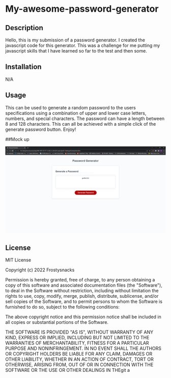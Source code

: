 # My-awesome-password-generator

## Description

Hello, this is my submission of a password generator. I created the javascript code for this generator. This was a challenge for me putting my javascript skills that I have learned so far to the test and then some.

## Installation
N/A

## Usage

This can be used to generate a random password to the users specifications using a combination of upper and lower case letters, numbers, and special characters. The password can have a length between 8 and 128 characters. This can all be achieved with a simple click of the generate password button. Enjoy!

##Mock up

![alt text](https://github.com/Frostysnacks/My-awesome-password-generator/blob/main/passgen.PNG)

## License


MIT License

Copyright (c) 2022 Frostysnacks

Permission is hereby granted, free of charge, to any person obtaining a copy
of this software and associated documentation files (the "Software"), to deal
in the Software without restriction, including without limitation the rights
to use, copy, modify, merge, publish, distribute, sublicense, and/or sell
copies of the Software, and to permit persons to whom the Software is
furnished to do so, subject to the following conditions:

The above copyright notice and this permission notice shall be included in all
copies or substantial portions of the Software.

THE SOFTWARE IS PROVIDED "AS IS", WITHOUT WARRANTY OF ANY KIND, EXPRESS OR
IMPLIED, INCLUDING BUT NOT LIMITED TO THE WARRANTIES OF MERCHANTABILITY,
FITNESS FOR A PARTICULAR PURPOSE AND NONINFRINGEMENT. IN NO EVENT SHALL THE
AUTHORS OR COPYRIGHT HOLDERS BE LIABLE FOR ANY CLAIM, DAMAGES OR OTHER
LIABILITY, WHETHER IN AN ACTION OF CONTRACT, TORT OR OTHERWISE, ARISING FROM,
OUT OF OR IN CONNECTION WITH THE SOFTWARE OR THE USE OR OTHER DEALINGS IN THEgit a
